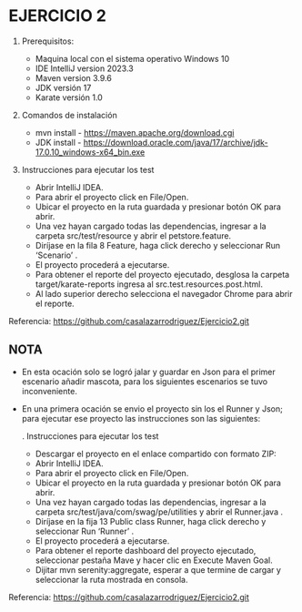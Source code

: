 # EJERCICIO 2

1. Prerequisitos:
   - Maquina local con el sistema operativo Windows 10
    - IDE IntelliJ version 2023.3
    - Maven version 3.9.6
    - JDK versión 17
    - Karate versión 1.0

2. Comandos de instalación

    - mvn install - https://maven.apache.org/download.cgi
    - JDK install - https://download.oracle.com/java/17/archive/jdk-17.0.10_windows-x64_bin.exe

3. Instrucciones para ejecutar los test
   - Abrir IntelliJ IDEA.
   - Para abrir el proyecto click en File/Open. 
   - Ubicar el proyecto en la ruta guardada y presionar botón OK para abrir. 
   - Una vez hayan cargado todas las dependencias, ingresar a la carpeta src/test/resource y abrir el petstore.feature. 
   - Diríjase en la fila 8 Feature, haga click derecho y seleccionar Run ‘Scenario’ . 
   - El proyecto procederá a ejecutarse.
   - Para obtener el reporte del proyecto ejecutado, desglosa la carpeta target/karate-reports ingresa al src.test.resources.post.html. 
   - Al lado superior derecho selecciona el navegador Chrome para abrir el reporte.

Referencia: https://github.com/casalazarrodriguez/Ejercicio2.git

## NOTA
- En esta ocación solo se logró jalar y guardar en Json para el primer escenario añadir mascota, para los siguientes escenarios se tuvo inconveniente.
- En una primera ocación se envio el proyecto sin los el Runner y Json; para ejecutar ese proyecto las instrucciones son las siguientes:

  . Instrucciones para ejecutar los test
  - Descargar el proyecto en el enlace compartido con formato ZIP:
  - Abrir IntelliJ IDEA.
  - Para abrir el proyecto click en File/Open.
  - Ubicar el proyecto en la ruta guardada y presionar botón OK para abrir.
  - Una vez hayan cargado todas las dependencias, ingresar a la carpeta src/test/java/com/swag/pe/utilities y abrir el Runner.java .
  - Diríjase en la fija 13 Public class Runner, haga click derecho y seleccionar Run ‘Runner’ .
  - El proyecto procederá a ejecutarse.
  - Para obtener el reporte dashboard del proyecto ejecutado, seleccionar pestaña Mave y hacer clic en Execute Maven Goal.
  - Dijitar mvn serenity:aggregate, esperar a que termine de cargar y seleccionar la ruta mostrada en consola.

Referencia: https://github.com/casalazarrodriguez/Ejercicio2.git